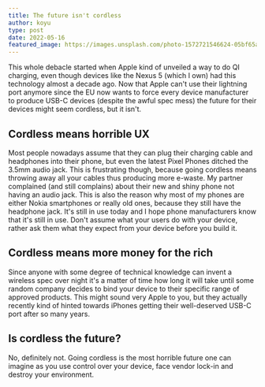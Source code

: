 ```yaml
---
title: The future isn't cordless
author: koyu
type: post
date: 2022-05-16
featured_image: https://images.unsplash.com/photo-1572721546624-05bf65ad7679?ixlib=rb-1.2.1&ixid=MnwxMjA3fDB8MHxwaG90by1wYWdlfHx8fGVufDB8fHx8&auto=format&fit=crop&w=1373&q=80
---
```


This whole debacle started when Apple kind of unveiled a way to do QI charging, even though devices like the Nexus 5 (which I own) had this technology almost a decade ago. Now that Apple can't use their lightning port anymore since the EU now wants to force every device manufacturer to produce USB-C devices (despite the awful spec mess) the future for their devices might seem cordless, but it isn't.

## Cordless means horrible UX

Most people nowadays assume that they can plug their charging cable and headphones into their phone, but even the latest Pixel Phones ditched the 3.5mm audio jack. This is frustrating though, because going cordless means throwing away all your cables thus producing more e-waste. My partner complained (and still complains) about their new and shiny phone not having an audio jack. This is also the reason why most of my phones are either Nokia smartphones or really old ones, because they still have the headphone jack. It's still in use today and I hope phone manufacturers know that it's still in use. Don't assume what your users do with your device, rather ask them what they expect from your device before you build it.

## Cordless means more money for the rich

Since anyone with some degree of technical knowledge can invent a wireless spec over night it's a matter of time how long it will take until some random company decides to bind your device to their specific range of approved products. This might sound very Apple to you, but they actually recently kind of hinted towards iPhones getting their well-deserved USB-C port after so many years.

## Is cordless the future?

No, definitely not. Going cordless is the most horrible future one can imagine as you use control over your device, face vendor lock-in and destroy your environment.